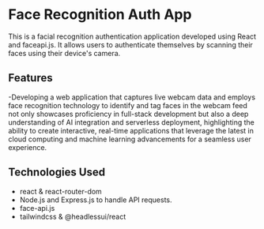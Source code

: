 # Face Recognition Auth App

This is a facial recognition authentication application developed using React and faceapi.js. It allows users to authenticate themselves by scanning their faces using their device's camera.

## Features

-Developing a web application that captures live webcam data and employs face recognition
technology to identify and tag faces in the webcam feed not only showcases proficiency in
full-stack development but also a deep understanding of AI integration and serverless
deployment, highlighting the ability to create interactive, real-time applications that leverage the
latest in cloud computing and machine learning advancements for a seamless user experience.

## Technologies Used

- react & react-router-dom
- Node.js and Express.js to handle API requests.
- face-api.js
- tailwindcss & @headlessui/react

